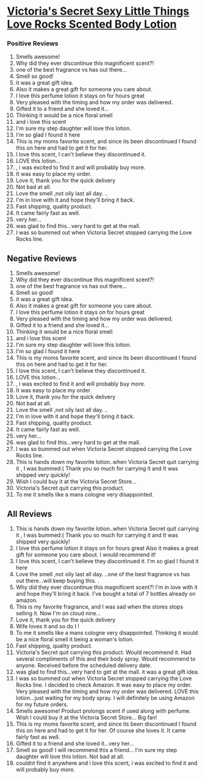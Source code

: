 # [Victoria&#x27;s Secret Sexy Little Things Love Rocks Scented Body Lotion](https://products.checkmycream.com/products/Victoria&#x27;s-Secret-Sexy-Little-Things-Love-Rocks-Scented-Body-Lotion.html)

### Positive Reviews

<ol>
      <li>Smells awesome!</li>
      <li>Why did they ever discontinue this magnificent scent?!</li>
      <li>one of the best fragrance vs has out there...</li>
      <li>Smell so good!</li>
      <li>it was a great gift idea.</li>
      <li>Also it makes a great gift for someone you care about.</li>
      <li>I love this perfume lotion it stays on for hours great  </li>
      <li>Very pleased with the timing and how my order was delivered.</li>
      <li>Gifted it to a friend and she loved it...</li>
      <li>Thinking it would be a nice floral smell</li>
      <li>and i love this scent</li>
      <li>I&#x27;m sure my step daughter will love this lotion.</li>
      <li>I&#x27;m so glad I found it here</li>
      <li>This is my moms favorite scent, and since its been discontinued I found this on here and had to get it for her.</li>
      <li>I love this scent, I can&#x27;t believe they discontinued it.</li>
      <li>LOVE this lotion...</li>
      <li>, i was excited to find it and will probably buy more.</li>
      <li>It was easy to place my order.</li>
      <li>Love it, thank you for the quick delivery</li>
      <li>Not bad at all.</li>
      <li>Love the smell ,not oily last all day. ..</li>
      <li>I&#x27;m in love with it and hope they&#x27;ll bring it back.</li>
      <li>Fast shipping, quality product.</li>
      <li>It came fairly fast as well.</li>
      <li>very her...</li>
      <li>was glad to find this...very hard to get at the mall.</li>
      <li>I was so bummed out when Victoria Secret stopped carrying the Love Rocks line.</li>
</ol>


<h2>Negative Reviews</h2>
<ol>
<li> Smells awesome!</li>
<li> Why did they ever discontinue this magnificent scent?!</li>
<li> one of the best fragrance vs has out there...</li>
<li> Smell so good!</li>
<li> it was a great gift idea.</li>
<li> Also it makes a great gift for someone you care about.</li>
<li> I love this perfume lotion it stays on for hours great  </li>
<li> Very pleased with the timing and how my order was delivered.</li>
<li> Gifted it to a friend and she loved it...</li>
<li> Thinking it would be a nice floral smell</li>
<li> and i love this scent</li>
<li> I&#x27;m sure my step daughter will love this lotion.</li>
<li> I&#x27;m so glad I found it here</li>
<li> This is my moms favorite scent, and since its been discontinued I found this on here and had to get it for her.</li>
<li> I love this scent, I can&#x27;t believe they discontinued it.</li>
<li> LOVE this lotion...</li>
<li> , i was excited to find it and will probably buy more.</li>
<li> It was easy to place my order.</li>
<li> Love it, thank you for the quick delivery</li>
<li> Not bad at all.</li>
<li> Love the smell ,not oily last all day. ..</li>
<li> I&#x27;m in love with it and hope they&#x27;ll bring it back.</li>
<li> Fast shipping, quality product.</li>
<li> It came fairly fast as well.</li>
<li> very her...</li>
<li> was glad to find this...very hard to get at the mall.</li>
<li> I was so bummed out when Victoria Secret stopped carrying the Love Rocks line.</li>
<li> This is hands down my favorite lotion..when Victoria Secret quit carrying it , I was bummed:( Thank you so much for carrying it and It was shipped very quickly!</li>
<li> Wish I could buy it at the Victoria Secret Store...</li>
<li> Victoria&#x27;s Secret quit carrying this product.  </li>
<li> To me it smells like a mans cologne very disappointed.</li>
</ol>

<h2>All Reviews</h2>

<ol>
    <li> This is hands down my favorite lotion..when Victoria Secret quit carrying it , I was bummed:( Thank you so much for carrying it and It was shipped very quickly!</li>
    <li> I love this perfume lotion it stays on for hours great  Also it makes a great gift for someone you care about. I would recommend it!</li>
    <li> I love this scent, I can&#x27;t believe they discontinued it. I&#x27;m so glad I found it here</li>
    <li> Love the smell ,not oily last all day. ..one of the best fragrance vs has out there...will keep buying this. .</li>
    <li> Why did they ever discontinue this magnificent scent?! I&#x27;m in love with it and hope they&#x27;ll bring it back. I&#x27;ve bought a total of 7 bottles already on amazon.</li>
    <li> This is my favorite fragrance, and I was sad when the stores stops selling it.  Now I&#x27;m on cloud nine...</li>
    <li> Love it, thank you for the quick delivery</li>
    <li> Wife loves it and so do I !</li>
    <li> To me it smells like a mans cologne very disappointed. Thinking it would be a nice floral smell it being a woman&#x27;s lotion.</li>
    <li> Fast shipping, quality product.</li>
    <li> Victoria&#x27;s Secret quit carrying this product.  Would recommend it.  Had several compliments of this and their body spray.  Would recommend to anyone.  Received before the scheduled delivery date.</li>
    <li> was glad to find this...very hard to get at the mall. it was a great gift idea.</li>
    <li> I was so bummed out when Victoria Secret stopped carrying the Love Rocks line. I decided to check Amazon. It was easy to place my order. Very pleased with the timing and how my order was delivered. LOVE this lotion...just waiting for my body spray. I will definitely be using Amazon for my future orders.</li>
    <li> Smells awesome! Product prolongs scent if used along with perfume.  Wish I could buy it at the Victoria Secret Store... Big fan!</li>
    <li> This is my moms favorite scent, and since its been discontinued I found this on here and had to get it for her. Of course she loves it. It came fairly fast as well.</li>
    <li> Gifted it to a friend and she loved it...very her...</li>
    <li> Smell so good! I will recommend this a friend... I&#x27;m sure my step daughter will love this lotion. Not bad at all.</li>
    <li> couldnt find it anywhere and i love this scent, i was excited to find it and will probably buy more.</li>
</ol>





